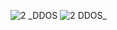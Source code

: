 
![2 _DDOS](https://github.com/user-attachments/assets/3a915d54-08ce-41e9-b442-72eff31db107)
![2 DDOS_](https://github.com/user-attachments/assets/48773baa-eaa0-4b38-a417-b64f0b476ec9)
